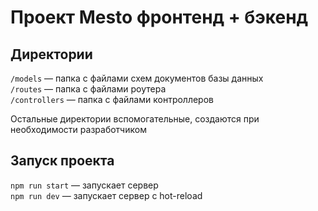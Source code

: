 # Проект Mesto фронтенд + бэкенд

## Директории

`/models` — папка с файлами схем документов базы данных  
`/routes` — папка с файлами роутера  
`/controllers` — папка с файлами контроллеров
  
Остальные директории вспомогательные, создаются при необходимости разработчиком

## Запуск проекта

`npm run start` — запускает сервер   
`npm run dev` — запускает сервер с hot-reload
